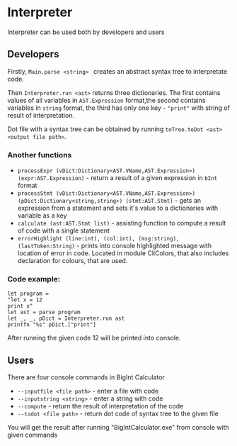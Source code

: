 # Interpreter

Interpreter can be used both by developers and users

## Developers

Firstly,  ` Main.parse <string>  ` creates an abstract syntax tree to interpretate code.

Then `Interpreter.run <ast>` returns three dictionaries. The first contains values of all variables in `AST.Expression` format,the second contains variables in `string` format, the third has only one key - `"print"` with string of result of interpretation.

Dot file with a syntax tree can be obtained by running `toTree.toDot <ast> <output file path>`.


### Another functions

* `processExpr (vDict:Dictionary<AST.VName,AST.Expression>) (expr:AST.Expression)` - return a result of a given expression in `bInt` format
* `processStmt (vDict:Dictionary<AST.VName,AST.Expression>) (pDict:Dictionary<string,string>) (stmt:AST.Stmt)` - gets an expression from a statement and sets it's value to a dictionaries with variable as a key
* `calculate (ast:AST.Stmt list)` - assisting function to compute a result of code with a single statement
* `errorHighlight (line:int), (col:int), (msg:string), (lastToken:String)` - prints into console highlighted message with location of error in code. Located in module CliColors, that also includes declaration for colours, that are used.

### Code example:

	let program = 
    "let x = 12 
    print x"
	let ast = parse program
	let _, _, pDict = Interpreter.run ast
	printfn "%s" pDict.["print"]

After running the given code 12 will be printed into console.

## Users

There are four console commands in BigInt Calculator

* `--inputfile <file path>` - enter a file with code
* `--inputstring <string>` - enter a string with code
* `--compute` - return the result of interpretation of the code
* `--todot <file path>` - return dot code of syntax tree to the given file
	
You will get the result after running "BigIntCalculator.exe" from console with given commands